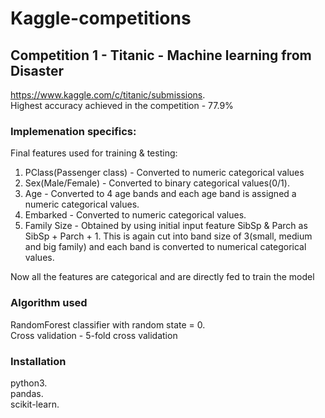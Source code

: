 # Kaggle-competitions

## Competition 1 - Titanic - Machine learning from Disaster
https://www.kaggle.com/c/titanic/submissions.  
Highest accuracy achieved in the competition - 77.9%

### Implemenation specifics:
Final features used for training & testing:    
1) PClass(Passenger class) - Converted to numeric categorical values  
2) Sex(Male/Female) - Converted to binary categorical values(0/1).  
3) Age - Converted to 4 age bands and each age band is assigned a numeric categorical values.  
4) Embarked - Converted to numeric categorical values.  
5) Family Size - Obtained by using initial input feature SibSp & Parch as SibSp + Parch + 1. This is again cut into band size of 3(small, medium and big family) and 
each band is converted to numerical categorical values.  

Now all the features are categorical and are directly fed to train the model

### Algorithm used
RandomForest classifier with random state = 0.  
Cross validation - 5-fold cross validation

### Installation
python3.  
pandas.  
scikit-learn.  


